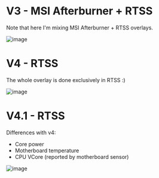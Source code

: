 # V3 - MSI Afterburner + RTSS
Note that here I'm mixing MSI Afterburner + RTSS overlays.

![image](https://github.com/user-attachments/assets/b05daf0e-d346-4fa8-94de-c3a069d88b43)


# V4 - RTSS
The whole overlay is done exclusively in RTSS :)

![image](https://github.com/user-attachments/assets/6f1b6c63-a0bf-4a3c-8c59-8fea63f86669)

# V4.1 - RTSS
Differences with v4:
- Core power
- Motherboard temperature
- CPU VCore (reported by motherboard sensor)

![image](https://github.com/user-attachments/assets/751d1712-e01c-47b2-ab75-e4e7884cf46c)
